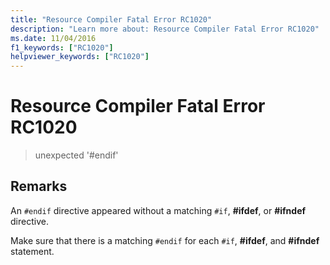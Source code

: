 ```yaml
---
title: "Resource Compiler Fatal Error RC1020"
description: "Learn more about: Resource Compiler Fatal Error RC1020"
ms.date: 11/04/2016
f1_keywords: ["RC1020"]
helpviewer_keywords: ["RC1020"]
---
```

# Resource Compiler Fatal Error RC1020

> unexpected '#endif'

## Remarks

An `#endif` directive appeared without a matching `#if`, **#ifdef**, or **#ifndef** directive.

Make sure that there is a matching `#endif` for each `#if`, **#ifdef**, and **#ifndef** statement.
